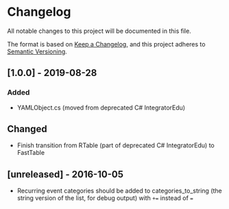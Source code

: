 # Changelog
All notable changes to this project will be documented in this file.

The format is based on [Keep a Changelog](https://keepachangelog.com/en/1.0.0/),
and this project adheres to [Semantic Versioning](https://semver.org/spec/v2.0.0.html).

## [1.0.0] - 2019-08-28
### Added
- YAMLObject.cs (moved from deprecated C# IntegratorEdu)

## Changed
- Finish transition from RTable (part of deprecated C# IntegratorEdu) to FastTable


## [unreleased] - 2016-10-05
- Recurring event categories should be added to categories_to_string (the string version of the list, for debug output) with `+=` instead of `=`
